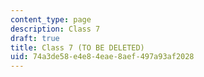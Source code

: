 ```yaml
---
content_type: page
description: Class 7
draft: true
title: Class 7 (TO BE DELETED)
uid: 74a3de58-e4e8-4eae-8aef-497a93af2028
---
```


